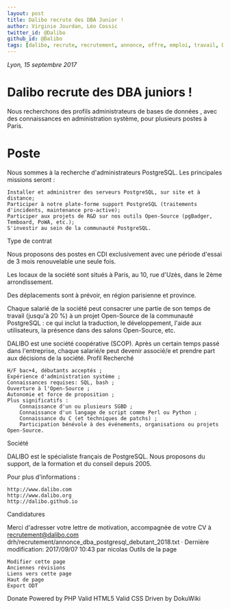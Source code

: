 ```yaml
---
layout: post
title: Dalibo recrute des DBA Junior !
author: Virginie Jourdan, Léo Cossic
twitter_id: @Dalibo
github_id: @Dalibo
tags: [dalibo, recrute, recrutement, annonce, offre, emploi, travail, DBA, base de données, PostgreSQL]
---
```

*Lyon, 15 septembre 2017*

Dalibo recrute des DBA juniors !
==
Nous recherchons des profils administrateurs de bases de données , avec des connaissances en administration système, pour plusieurs postes à Paris.

<!--MORE-->

Poste
==
Nous sommes à la recherche d'administrateurs PostgreSQL. Les principales missions seront :

    Installer et administrer des serveurs PostgreSQL, sur site et à distance;
    Participer à notre plate-forme support PostgreSQL (traitements d'incidents, maintenance pro-active);
    Participer aux projets de R&D sur nos outils Open-Source (pgBadger, Temboard, PoWA, etc.);
    S'investir au sein de la communauté PostgreSQL.

Type de contrat

Nous proposons des postes en CDI exclusivement avec une période d'essai de 3 mois renouvelable une seule fois.

Les locaux de la société sont situés à Paris, au 10, rue d'Uzès, dans le 2ème arrondissement.

Des déplacements sont à prévoir, en région parisienne et province.

Chaque salarié de la société peut consacrer une partie de son temps de travail (jusqu'à 20 %) à un projet Open-Source de la communauté PostgreSQL : ce qui inclut la traduction, le développement, l'aide aux utilisateurs, la présence dans des salons Open-Source, etc.

DALIBO est une société coopérative (SCOP). Après un certain temps passé dans l'entreprise, chaque salarié/e peut devenir associé/e et prendre part aux décisions de la société.
Profil Recherché

    H/F bac+4, débutants acceptés ;
    Expérience d'administration système ;
    Connaissances requises: SQL, bash ;
    Ouverture à l'Open-Source ;
    Autonomie et force de proposition ;
    Plus significatifs :
        Connaissance d'un ou plusieurs SGBD ;
        Connaissance d'un langage de script comme Perl ou Python ;
        Connaissance du C (et techniques de patchs) ;
        Participation bénévole à des événements, organisations ou projets Open-Source.

Société

DALIBO est le spécialiste français de PostgreSQL. Nous proposons du support, de la formation et du conseil depuis 2005.

Pour plus d'informations :

    http://www.dalibo.com
    http://www.dalibo.org
    http://dalibo.github.io

Candidatures

Merci d'adresser votre lettre de motivation, accompagnée de votre CV à recrutement@dalibo.com
drh/recrutement/annonce_dba_postgresql_debutant_2018.txt · Dernière modification: 2017/09/07 10:43 par nicolas
Outils de la page

    Modifier cette page
    Anciennes révisions
    Liens vers cette page
    Haut de page
    Export ODT

Donate Powered by PHP Valid HTML5 Valid CSS Driven by DokuWiki
